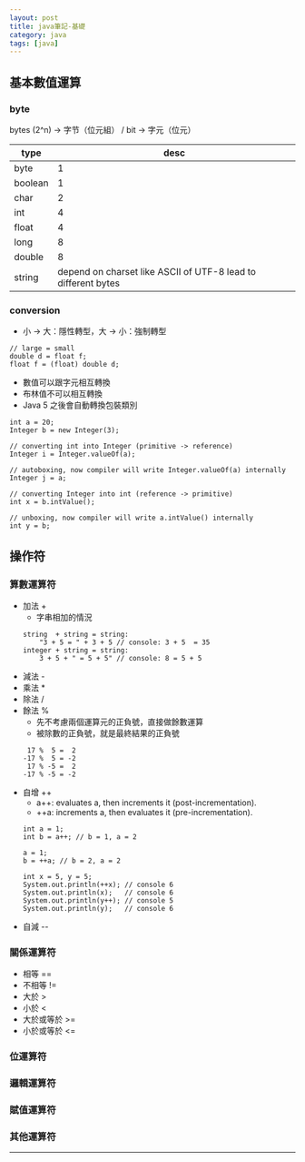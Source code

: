 ```yaml
---
layout: post
title: java筆記-基礎
category: java
tags: [java]
---
```


## 基本數值運算

### byte

bytes (2^n) → 字节（位元組） / bit → 字元（位元）

type|desc
---|---|
byte|1|
boolean|1|
char|2
int|4
float|4
long|8
double|8
string|depend on charset like ASCII of UTF-8 lead to different bytes

### conversion

- 小 &rarr; 大：隱性轉型，大 &rarr; 小：強制轉型

```
// large = small
double d = float f;
float f = (float) double d;
```

- 數值可以跟字元相互轉換
- 布林值不可以相互轉換
- Java 5 之後會自動轉換包裝類別

```
int a = 20;
Integer b = new Integer(3);

// converting int into Integer (primitive -> reference)
Integer i = Integer.valueOf(a);

// autoboxing, now compiler will write Integer.valueOf(a) internally
Integer j = a;

// converting Integer into int (reference -> primitive)
int x = b.intValue();

// unboxing, now compiler will write a.intValue() internally
int y = b;
```

## 操作符

### 算數運算符


* 加法 +
   * 字串相加的情況
   ```
   string  + string = string:
       "3 + 5 = " + 3 + 5 // console: 3 + 5  = 35
   integer + string = string:
       3 + 5 + " = 5 + 5" // console: 8 = 5 + 5
   ```
* 減法 -
* 乘法 *
* 除法 /
* 餘法 %
   * 先不考慮兩個運算元的正負號，直接做餘數運算
   * 被除數的正負號，就是最終結果的正負號
    ```
     17 %  5 =  2
    -17 %  5 = -2
     17 % -5 =  2
    -17 % -5 = -2
    ```
* 自增 ++
   * a++: evaluates a, then increments it (post-incrementation).
   * ++a: increments a, then evaluates it (pre-incrementation).
    ```
    int a = 1;
    int b = a++; // b = 1, a = 2
    
    a = 1;
    b = ++a; // b = 2, a = 2
    ```
    ```
    int x = 5, y = 5;
    System.out.println(++x); // console 6
    System.out.println(x);   // console 6
    System.out.println(y++); // console 5
    System.out.println(y);   // console 6
    ```
* 自減 --

### 關係運算符

* 相等 ==
* 不相等 !=
* 大於 >
* 小於 <
* 大於或等於 >=
* 小於或等於 <=

### 位運算符

### 邏輯運算符

### 賦值運算符

### 其他運算符

---